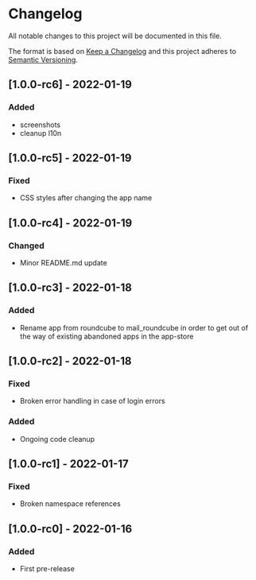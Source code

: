 # Changelog
All notable changes to this project will be documented in this file.

The format is based on [Keep a Changelog](http://keepachangelog.com/en/1.0.0/)
and this project adheres to [Semantic Versioning](http://semver.org/spec/v2.0.0.html).

## [1.0.0-rc6] - 2022-01-19

### Added

- screenshots
- cleanup l10n

## [1.0.0-rc5] - 2022-01-19

### Fixed

- CSS styles after changing the app name

## [1.0.0-rc4] - 2022-01-19

### Changed

- Minor README.md update

## [1.0.0-rc3] - 2022-01-18

### Added

- Rename app from roundcube to mail_roundcube in order to get out of
  the way of existing abandoned apps in the app-store

## [1.0.0-rc2] - 2022-01-18

### Fixed

- Broken error handling in case of login errors

### Added

- Ongoing code cleanup

## [1.0.0-rc1] - 2022-01-17

### Fixed

- Broken namespace references

## [1.0.0-rc0] - 2022-01-16

### Added

- First pre-release
